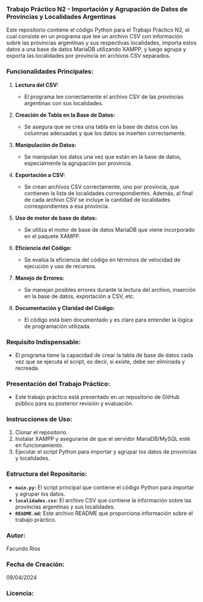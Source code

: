 ### Trabajo Práctico N2 - Importación y Agrupación de Datos de Provincias y Localidades Argentinas

Este repositorio contiene el código Python para el Trabajo Práctico N2, el cual consiste en un programa que lee un archivo CSV con información sobre las provincias argentinas y sus respectivas localidades, importa estos datos a una base de datos MariaDB utilizando XAMPP, y luego agrupa y exporta las localidades por provincia en archivos CSV separados.

### Funcionalidades Principales:

1. **Lectura del CSV:**
   - El programa lee correctamente el archivo CSV de las provincias argentinas con sus localidades.

2. **Creación de Tabla en la Base de Datos:**
   - Se asegura que se crea una tabla en la base de datos con las columnas adecuadas y que los datos se inserten correctamente.

3. **Manipulación de Datos:**
   - Se manipulan los datos una vez que están en la base de datos, especialmente la agrupación por provincia.

4. **Exportación a CSV:**
   - Se crean archivos CSV correctamente, uno por provincia, que contienen la lista de localidades correspondientes. Además, al final de cada archivo CSV se incluye la cantidad de localidades correspondientes a esa provincia.

5. **Uso de motor de base de datos:**
   - Se utiliza el motor de base de datos MariaDB que viene incorporado en el paquete XAMPP.

6. **Eficiencia del Código:**
   - Se evalúa la eficiencia del código en términos de velocidad de ejecución y uso de recursos.

7. **Manejo de Errores:**
   - Se manejan posibles errores durante la lectura del archivo, inserción en la base de datos, exportación a CSV, etc.

8. **Documentación y Claridad del Código:**
   - El código está bien documentado y es claro para entender la lógica de programación utilizada.

### Requisito Indispensable:

- El programa tiene la capacidad de crear la tabla de base de datos cada vez que se ejecuta el script, es decir, si existe, debe ser eliminada y recreada.

### Presentación del Trabajo Práctico:

- Este trabajo práctico está presentado en un repositorio de GitHub público para su posterior revisión y evaluación.

### Instrucciones de Uso:

1. Clonar el repositorio.
2. Instalar XAMPP y asegurarse de que el servidor MariaDB/MySQL esté en funcionamiento.
3. Ejecutar el script Python para importar y agrupar los datos de provincias y localidades.

### Estructura del Repositorio:

- **`main.py`:** El script principal que contiene el código Python para importar y agrupar los datos.
- **`localidades.csv`:** El archivo CSV que contiene la información sobre las provincias argentinas y sus localidades.
- **`README.md`:** Este archivo README que proporciona información sobre el trabajo práctico.

### Autor:

Facundo Ríos
### Fecha de Creación:

09/04/2024
### Licencia:
